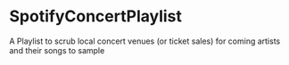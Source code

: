 # SpotifyConcertPlaylist
A Playlist to scrub local concert venues (or ticket sales) for coming artists and their songs to sample
